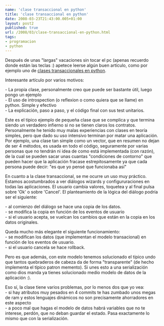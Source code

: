 ```yaml
---
name: 'clase transaccional en python'
title: 'clase transaccional en python'
date: 2008-03-23T21:43:00.005+01:00
layout: post2
published: true
url: /2008/03/clase-transaccional-en-python.html
tags: 
- programacion
- python
---
```


Después de unas "largas" vacaciones sin tocar el pc (apenas recuerdo donde están las teclas :) apetece leerse algún buen artículo, como por ejemplo uno de [clases transaccionales en python](http://www.harald-hoyer.de/linux/pythontransactionclass).  
  
Interesante artículo por varios motivos:  
  
\- La propia clase, personalmente creo que puede ser bastante útil, luego pongo un ejemplo  
\- El uso de introspection (o reflexion o como quiera que se llame) en python. Simple y efectivo  
\- La explicación, paso a paso, y el código final con sus test unitarios.  
  
Este es el típico ejemplo de pequeña clase que se complica y que termina siendo un verdadero infierno si no se tienen claros los contratos. Personalmente he tenido muy malas experiencias con clases en teoría simples, pero que dado su uso intensivo terminan por matar una aplicación. Por ejemplo, una clase tan simple como un vector, que en resumen no dejan de ser 4 métodos, es usada en todo el código, seguramente por varias personas que no tendrán ni idea de como está implementada (con razón), de la cual se pueden sacar unas cuantas "condiciones de contorno" que pueden hacer que la aplicación fracase estrepitosamente ya que cada persona puede decir: "es que yo pensé que funcionaba así"  
  
En cuanto a la clase transaccional, se me ocurre un uso muy práctico. Estamos acostumbrados a ver diálogos wizards y configururaciones en todas las aplicaciones. El usuario cambia valores, toquetea y al final pulsa sobre 'Ok' o sobre 'Cancel'. El planteamiento de la lógica del diálogo podría ser el siguiente:  
  
\- al comienzo del diálogo se hace una copia de los datos.  
\- se modifica la copia en función de los eventos de usuario  
\- si el usuario acepta, se vuelcan los cambios que están en la copia en los datos originales.  
  
Queda mucho más elegante el siguiente funcionamiento:  
\- se modifican los datos (que implementan el modelo transacional) en función de los eventos de usuario.  
\- si el usuario cancela se hace rollback.  
  
Pero es que además, con este modelo tenemos solucionado el típico undo que tantos quebraderos de cabeza da de forma "transparente" (de hecho implementa el típico patron memento). Si unes esto a una serialización como dios manda ya tienes solucionado medio modelo de datos de la aplicación :).  
  
Eso sí, la clase tiene varios problemas, por lo menos dos que yo vea:  
\- si hay atributos muy pesados en 4 commits te has zumbado unos megas de ram y estos lenguajes dinámicos no son precisamente ahorradores en este aspecto  
\- a poco mal que hagas el modelo de datos habrá variables que no te interese, perdón, que no deban guardar el estado. Pasa exactamente lo mismo que con la serialización.